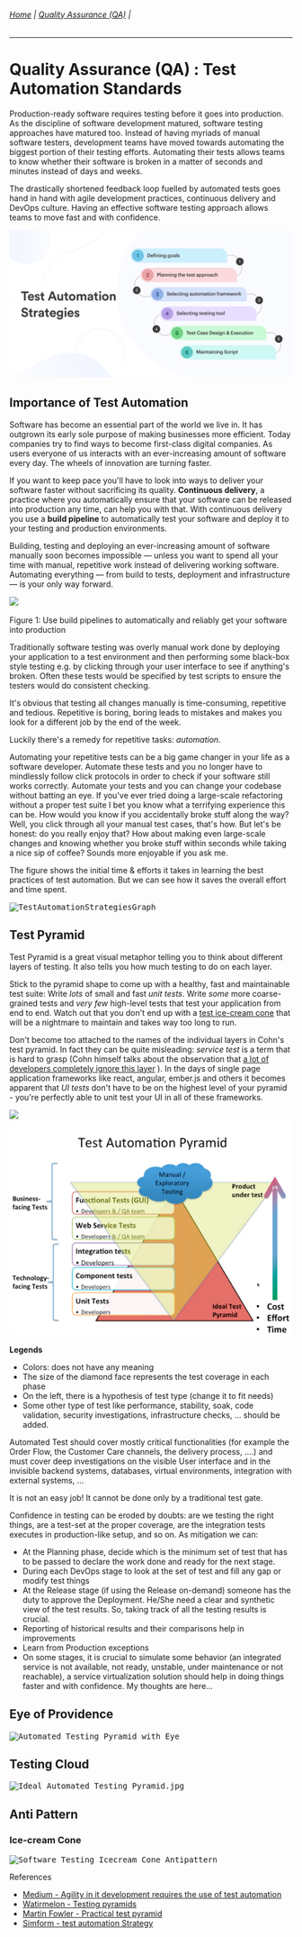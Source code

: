 ###### [Home](https://github.com/RyKaj/Documentation/blob/master/README.md) | [Quality Assurance (QA)](https://github.com/RyKaj/Documentation/tree/master/QA/README.md) |
------------


# Quality Assurance (QA) : Test Automation Standards


Production-ready software requires testing before it goes into
production. As the discipline of software development matured, software
testing approaches have matured too. Instead of having myriads of manual
software testers, development teams have moved towards automating the
biggest portion of their testing efforts. Automating their tests allows
teams to know whether their software is broken in a matter of seconds
and minutes instead of days and weeks.

The drastically shortened feedback loop fuelled by automated tests goes
hand in hand with agile development practices, continuous delivery and
DevOps culture. Having an effective software testing approach allows
teams to move fast and with confidence.

<img src="./attachments/Test-Automation-Strategies.png" alt="" />

## Importance of Test Automation

Software has become an essential part of the world we live in. It has
outgrown its early sole purpose of making businesses more efficient.
Today companies try to find ways to become first-class digital
companies. As users everyone of us interacts with an ever-increasing
amount of software every day. The wheels of innovation are turning
faster.

If you want to keep pace you'll have to look into ways to deliver your
software faster without sacrificing its quality. **Continuous
delivery**, a practice where you automatically ensure that your software
can be released into production any time, can help you with that. With
continuous delivery you use a **build pipeline** to automatically test
your software and deploy it to your testing and production environments.

Building, testing and deploying an ever-increasing amount of software
manually soon becomes impossible — unless you want to spend all your
time with manual, repetitive work instead of delivering working
software. Automating everything — from build to tests, deployment and
infrastructure — is your only way forward.

<kbd>![](https://martinfowler.com/articles/practical-test-pyramid/buildPipeline.png)</kbd>

Figure 1: Use build pipelines to automatically and reliably get your
software into production

Traditionally software testing was overly manual work done by deploying
your application to a test environment and then performing some
black-box style testing e.g. by clicking through your user interface to
see if anything's broken. Often these tests would be specified by test
scripts to ensure the testers would do consistent checking.

It's obvious that testing all changes manually is time-consuming,
repetitive and tedious. Repetitive is boring, boring leads to mistakes
and makes you look for a different job by the end of the week.

Luckily there's a remedy for repetitive tasks: *automation*.

Automating your repetitive tests can be a big game changer in your life
as a software developer. Automate these tests and you no longer have to
mindlessly follow click protocols in order to check if your software
still works correctly. Automate your tests and you can change your
codebase without batting an eye. If you've ever tried doing a
large-scale refactoring without a proper test suite I bet you know what
a terrifying experience this can be. How would you know if you
accidentally broke stuff along the way? Well, you click through all your
manual test cases, that's how. But let's be honest: do you really enjoy
that? How about making even large-scale changes and knowing whether you
broke stuff within seconds while taking a nice sip of coffee? Sounds
more enjoyable if you ask me.

The figure shows the initial time & efforts it takes in learning the
best practices of test automation. But we can see how it saves the
overall effort and time spent.

<kbd>![TestAutomationStrategiesGraph](https://www.simform.com/wp-content/uploads/2019/11/TestAutomationStrategiesGraph.png)</kbd>

## Test Pyramid

Test Pyramid is a great visual metaphor telling you to think about
different layers of testing. It also tells you how much testing to do on
each layer.

Stick to the pyramid shape to come up with a healthy, fast and
maintainable test suite: Write *lots* of small and fast *unit tests*.
Write *some* more coarse-grained tests and *very few* high-level tests
that test your application from end to end. Watch out that you don't end
up with a [test ice-cream cone](https://watirmelon.blog/testing-pyramids/) that will be a
nightmare to maintain and takes way too long to run.

Don't become too attached to the names of the individual layers in
Cohn's test pyramid. In fact they can be quite misleading: *service
test* is a term that is hard to grasp (Cohn himself talks about the
observation that [a lot of developers completely ignore this layer](https://www.mountaingoatsoftware.com/blog/the-forgotten-layer-of-the-test-automation-pyramid)
). In the days of single page application frameworks like react,
angular, ember.js and others it becomes apparent that *UI tests* don't
have to be on the highest level of your pyramid - you're perfectly able
to unit test your UI in all of these frameworks.

<kbd>![](https://miro.medium.com/max/1092/0*q2maW8NjQFPvzZPL)</kbd>
<img src="./attachments/446666626.png" alt="" />

**Legends**

  - Colors: does not have any meaning
  - The size of the diamond face represents the test coverage in each
    phase
  - On the left, there is a hypothesis of test type (change it to fit
    needs)
  - Some other type of test like performance, stability, soak, code
    validation, security investigations, infrastructure checks, … should
    be added.

Automated Test should cover mostly critical functionalities (for example
the Order Flow, the Customer Care channels, the delivery process, ….)
and must cover deep investigations on the visible User interface and in
the invisible backend systems, databases, virtual environments,
integration with external systems, …

It is not an easy job\! It cannot be done only by a traditional test
gate.

Confidence in testing can be eroded by doubts: are we testing the right
things, are a test-set at the proper coverage, are the integration tests
executes in production-like setup, and so on. As mitigation we can:

  - At the Planning phase, decide which is the minimum set of test that
    has to be passed to declare the work done and ready for the next
    stage.
  - During each DevOps stage to look at the set of test and fill any gap
    or modify test things
  - At the Release stage (if using the Release on-demand) someone has
    the duty to approve the Deployment. He/She need a clear and
    synthetic view of the test results. So, taking track of all the
    testing results is crucial.
  - Reporting of historical results and their comparisons help in
    improvements
  - Learn from Production exceptions
  - On some stages, it is crucial to simulate some behavior (an
    integrated service is not available, not ready, unstable, under
    maintenance or not reachable), a service virtualization solution
    should help in doing things faster and with confidence. My thoughts
    are here…

## Eye of Providence

<kbd>![Automated Testing Pyramid with Eye](https://watirmelon.files.wordpress.com/2018/02/automated-testing-pyramid-with-eye.jpg?w=840)</kbd>

## Testing Cloud

<kbd>![Ideal Automated Testing Pyramid.jpg](https://watirmelon.files.wordpress.com/2018/02/ideal-automated-testing-pyramid.jpg?w=840)</kbd>

## Anti Pattern

### Ice-cream Cone

<kbd>![Software Testing Icecream Cone Antipattern](https://watirmelon.files.wordpress.com/2018/02/software-testing-icecream-cone-antipattern.jpg?w=840)</kbd>

References

  - [Medium - Agility in it development requires the use of test automation](https://medium.com/@davide.cilano/agility-in-it-development-requires-the-use-of-test-automation-d11503db3508)
  - [Watirmelon - Testing pyramids](https://watirmelon.blog/testing-pyramids/)
  - [Martin Fowler - Practical test pyramid](https://martinfowler.com/articles/practical-test-pyramid.md)
  - [Simform - test automation Strategy](https://www.simform.com/test-automation-strategy/)

